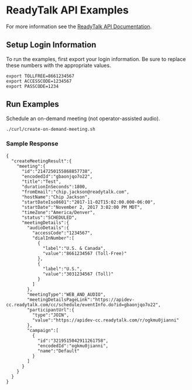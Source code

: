 # ReadyTalk API Examples

For more information see the [ReadyTalk API Documentation](https://cc.readytalk.com/api/1.3/rest).

## Setup Login Information

To run the examples, first export your login information. Be sure to replace these numbers with the appropriate values.

    export TOLLFREE=8661234567
    export ACCESSCODE=1234567
    export PASSCODE=1234

## Run Examples

Schedule an on-demand meeting (not operator-assisted audio).

    ./curl/create-on-demand-meeting.sh

### Sample Response

    {
      "createMeetingResult":{
        "meeting":{
          "id":"2147250155868857738",
          "encodedId":"gbaonjqo7o22",
          "title":"Test",
          "durationInSeconds":1800,
          "fromEmail":"chip.jackson@readytalk.com",
          "hostName":"Chip Jackson",
          "startDateIso8601":"2017-11-02T15:02:00.000-06:00",
          "startDate":"November 2, 2017 3:02:00 PM MDT",
          "timeZone":"America/Denver",
          "status":"SCHEDULED",
          "meetingDetails":{
            "audioDetails":{
              "accessCode":"1234567",
              "dialInNumber":[
                {
                  "label":"U.S. & Canada",
                  "value":"8661234567 (Toll-Free)"
                },
                {
                  "label":"U.S.",
                  "value":"3031234567 (Toll)"
                }
              ]
            },
            "meetingType":"WEB_AND_AUDIO",
            "meetingDetailsPageLink":"https://apidev-cc.readytalk.com/cc/schedule/eventInfo.do?id=gbaonjqo7o22",
            "participantUrl":{
              "type":"JOIN",
              "value":"https://apidev-cc.readytalk.com/r/ogkmu0jianni"
            },
            "campaign":[
              {
                "id":"3219515042911261758",
                "encodedId":"ogkmu0jianni",
                "name":"Default"
              }
            ]
          }
        }
      }
    }
